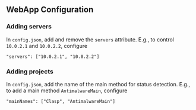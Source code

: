 ## WebApp Configuration
### Adding servers
In `config.json`, add and remove the `servers` attribute.
E.g., to control `10.0.2.1` and `10.0.2.2`, configure

    "servers": ["10.0.2.1", "10.0.2.2"]

### Adding projects
In `config.json`, add the name of the main method for status detection.
E.g., to add a main method `AntimalwareMain`, configure

    "mainNames": ["Clasp", "AntimalwareMain"]
